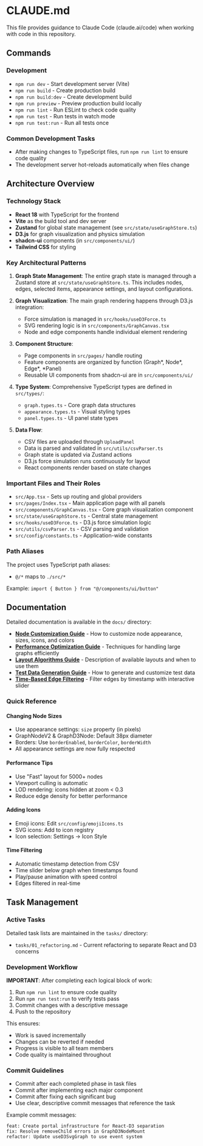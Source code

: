 # CLAUDE.md

This file provides guidance to Claude Code (claude.ai/code) when working with code in this repository.

## Commands

### Development
- `npm run dev` - Start development server (Vite)
- `npm run build` - Create production build
- `npm run build:dev` - Create development build
- `npm run preview` - Preview production build locally
- `npm run lint` - Run ESLint to check code quality
- `npm run test` - Run tests in watch mode
- `npm run test:run` - Run all tests once

### Common Development Tasks
- After making changes to TypeScript files, run `npm run lint` to ensure code quality
- The development server hot-reloads automatically when files change

## Architecture Overview

### Technology Stack
- **React 18** with TypeScript for the frontend
- **Vite** as the build tool and dev server
- **Zustand** for global state management (see `src/state/useGraphStore.ts`)
- **D3.js** for graph visualization and physics simulation
- **shadcn-ui** components (in `src/components/ui/`)
- **Tailwind CSS** for styling

### Key Architectural Patterns

1. **Graph State Management**: The entire graph state is managed through a Zustand store at `src/state/useGraphStore.ts`. This includes nodes, edges, selected items, appearance settings, and layout configurations.

2. **Graph Visualization**: The main graph rendering happens through D3.js integration:
   - Force simulation is managed in `src/hooks/useD3Force.ts`
   - SVG rendering logic is in `src/components/GraphCanvas.tsx`
   - Node and edge components handle individual element rendering

3. **Component Structure**:
   - Page components in `src/pages/` handle routing
   - Feature components are organized by function (Graph*, Node*, Edge*, *Panel)
   - Reusable UI components from shadcn-ui are in `src/components/ui/`

4. **Type System**: Comprehensive TypeScript types are defined in `src/types/`:
   - `graph.types.ts` - Core graph data structures
   - `appearance.types.ts` - Visual styling types
   - `panel.types.ts` - UI panel state types

5. **Data Flow**:
   - CSV files are uploaded through `UploadPanel`
   - Data is parsed and validated in `src/utils/csvParser.ts`
   - Graph state is updated via Zustand actions
   - D3.js force simulation runs continuously for layout
   - React components render based on state changes

### Important Files and Their Roles

- `src/App.tsx` - Sets up routing and global providers
- `src/pages/Index.tsx` - Main application page with all panels
- `src/components/GraphCanvas.tsx` - Core graph visualization component
- `src/state/useGraphStore.ts` - Central state management
- `src/hooks/useD3Force.ts` - D3.js force simulation logic
- `src/utils/csvParser.ts` - CSV parsing and validation
- `src/config/constants.ts` - Application-wide constants

### Path Aliases
The project uses TypeScript path aliases:
- `@/*` maps to `./src/*`

Example: `import { Button } from "@/components/ui/button"`

## Documentation

Detailed documentation is available in the `docs/` directory:

- **[Node Customization Guide](docs/node-customization.md)** - How to customize node appearance, sizes, icons, and colors
- **[Performance Optimization Guide](docs/performance-optimization.md)** - Techniques for handling large graphs efficiently
- **[Layout Algorithms Guide](docs/layouts.md)** - Description of available layouts and when to use them
- **[Test Data Generation Guide](docs/test-data-generation.md)** - How to generate and customize test data
- **[Time-Based Edge Filtering](docs/time-filtering.md)** - Filter edges by timestamp with interactive slider

### Quick Reference

#### Changing Node Sizes
- Use appearance settings: `size` property (in pixels)
- GraphNodeV2 & GraphD3Node: Default 38px diameter
- Borders: Use `borderEnabled`, `borderColor`, `borderWidth`
- All appearance settings are now fully respected

#### Performance Tips
- Use "Fast" layout for 5000+ nodes
- Viewport culling is automatic
- LOD rendering: icons hidden at zoom < 0.3
- Reduce edge density for better performance

#### Adding Icons
- Emoji icons: Edit `src/config/emojiIcons.ts`
- SVG icons: Add to icon registry
- Icon selection: Settings → Icon Style

#### Time Filtering
- Automatic timestamp detection from CSV
- Time slider below graph when timestamps found
- Play/pause animation with speed control
- Edges filtered in real-time

## Task Management

### Active Tasks
Detailed task lists are maintained in the `tasks/` directory:
- `tasks/01_refactoring.md` - Current refactoring to separate React and D3 concerns

### Development Workflow
**IMPORTANT**: After completing each logical block of work:
1. Run `npm run lint` to ensure code quality
2. Run `npm run test:run` to verify tests pass
3. Commit changes with a descriptive message
4. Push to the repository

This ensures:
- Work is saved incrementally
- Changes can be reverted if needed
- Progress is visible to all team members
- Code quality is maintained throughout

### Commit Guidelines
- Commit after each completed phase in task files
- Commit after implementing each major component
- Commit after fixing each significant bug
- Use clear, descriptive commit messages that reference the task

Example commit messages:
```
feat: Create portal infrastructure for React-D3 separation
fix: Resolve removeChild errors in GraphD3NodeMount
refactor: Update useD3SvgGraph to use event system
```